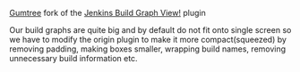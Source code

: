 [Gumtree](http://www.gumtree.com) fork of the [Jenkins Build Graph View!](https://github.com/jenkinsci/buildgraph-view) plugin
 
 Our build graphs are quite big and by default do not fit onto single screen so we have to modify the origin plugin to 
 make it more compact(squeezed) by removing padding, making boxes smaller, wrapping build names, removing unnecessary 
 build information etc.